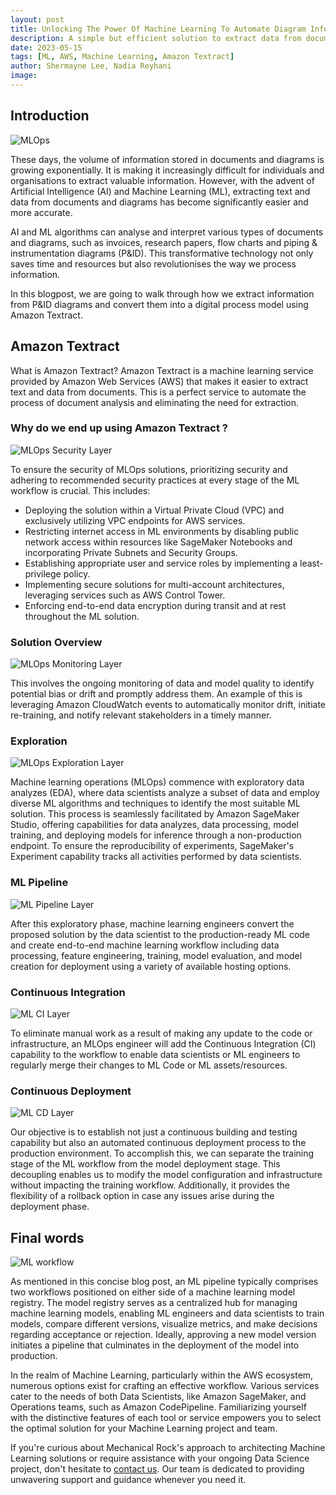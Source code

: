 ```yaml
---
layout: post
title: Unlocking The Power Of Machine Learning To Automate Diagram Information Extraction
description: A simple but efficient solution to extract data from documents with Amazon Textract.
date: 2023-05-15
tags: [ML, AWS, Machine Learning, Amazon Textract]
author: Shermayne Lee, Nadia Reyhani
image:
---
```


## Introduction

![MLOps](/img/reinventRecap2022-ML/MLOps.png)

These days, the volume of information stored in documents and diagrams is growing exponentially. It is making it increasingly difficult for individuals and organisations to extract valuable information. However, with the advent of Artificial Intelligence (AI) and Machine Learning (ML), extracting text and data from documents and diagrams has become significantly easier and more accurate. 

AI and ML algorithms can analyse and interpret various types of documents and diagrams, such as invoices, research papers, flow charts and piping & instrumentation diagrams (P&ID). This transformative technology not only saves time and resources but also revolutionises the way we process information. 

In this blogpost, we are going to walk through how we extract information from P&ID diagrams and convert them into a digital process model using Amazon Textract. 


## Amazon Textract

What is Amazon Textract? Amazon Textract is a machine learning service provided by Amazon Web Services (AWS) that makes it easier to extract text and data from documents. 
This is a perfect service to automate the process of document analysis and eliminating the need for extraction. 


### Why do we end up using Amazon Textract ?

![MLOps Security Layer](/img/MLOpsComponents/MLOps-security-layer.png)

To ensure the security of MLOps solutions, prioritizing security and adhering to recommended security practices at every stage of the ML workflow is crucial. This includes:

- Deploying the solution within a Virtual Private Cloud (VPC) and exclusively utilizing VPC endpoints for AWS services.
- Restricting internet access in ML environments by disabling public network access within resources like SageMaker Notebooks and incorporating Private Subnets and Security Groups.
- Establishing appropriate user and service roles by implementing a least-privilege policy.
- Implementing secure solutions for multi-account architectures, leveraging services such as AWS Control Tower.
- Enforcing end-to-end data encryption during transit and at rest throughout the ML solution.

### Solution Overview

![MLOps Monitoring Layer](/img/MLOpsComponents/Monitoring.png)

This involves the ongoing monitoring of data and model quality to identify potential bias or drift and promptly address them. An example of this is leveraging Amazon CloudWatch events to automatically monitor drift, initiate re-training, and notify relevant stakeholders in a timely manner.

### Exploration

![MLOps Exploration Layer](/img/MLOpsComponents/Exploration.png)

Machine learning operations (MLOps) commence with exploratory data analyzes (EDA), where data scientists analyze a subset of data and employ diverse ML algorithms and techniques to identify the most suitable ML solution. This process is seamlessly facilitated by Amazon SageMaker Studio, offering capabilities for data analyzes, data processing, model training, and deploying models for inference through a non-production endpoint. To ensure the reproducibility of experiments, SageMaker's Experiment capability tracks all activities performed by data scientists.

### ML Pipeline

![ML Pipeline Layer](/img/MLOpsComponents/ML-Pipeline.png)

After this exploratory phase, machine learning engineers convert the proposed solution by the data scientist to the production-ready ML code and create end-to-end machine learning workflow including data processing, feature engineering, training, model evaluation, and model creation for deployment using a variety of available hosting options.

### Continuous Integration

![ML CI Layer](/img/MLOpsComponents/CI.png)

To eliminate manual work as a result of making any update to the code or infrastructure, an MLOps engineer will add the Continuous Integration (CI) capability to the workflow to enable data scientists or ML engineers to regularly merge their changes to ML Code or ML assets/resources.

### Continuous Deployment

![ML CD Layer](/img/MLOpsComponents/CD.png)

Our objective is to establish not just a continuous building and testing capability but also an automated continuous deployment process to the production environment. To accomplish this, we can separate the training stage of the ML workflow from the model deployment stage. This decoupling enables us to modify the model configuration and infrastructure without impacting the training workflow. Additionally, it provides the flexibility of a rollback option in case any issues arise during the deployment phase.

## Final words

![ML workflow](/img/MLOpsComponents/MLPipeline.png)

As mentioned in this concise blog post, an ML pipeline typically comprises two workflows positioned on either side of a machine learning model registry. The model registry serves as a centralized hub for managing machine learning models, enabling ML engineers and data scientists to train models, compare different versions, visualize metrics, and make decisions regarding acceptance or rejection. Ideally, approving a new model version initiates a pipeline that culminates in the deployment of the model into production.

In the realm of Machine Learning, particularly within the AWS ecosystem, numerous options exist for crafting an effective workflow. Various services cater to the needs of both Data Scientists, like Amazon SageMaker, and Operations teams, such as Amazon CodePipeline. Familiarizing yourself with the distinctive features of each tool or service empowers you to select the optimal solution for your Machine Learning project and team. 


If you're curious about Mechanical Rock's approach to architecting Machine Learning solutions or require assistance with your ongoing Data Science project, don't hesitate to [contact us](https://mechanicalrock.io/lets-get-started). Our team is dedicated to providing unwavering support and guidance whenever you need it.
